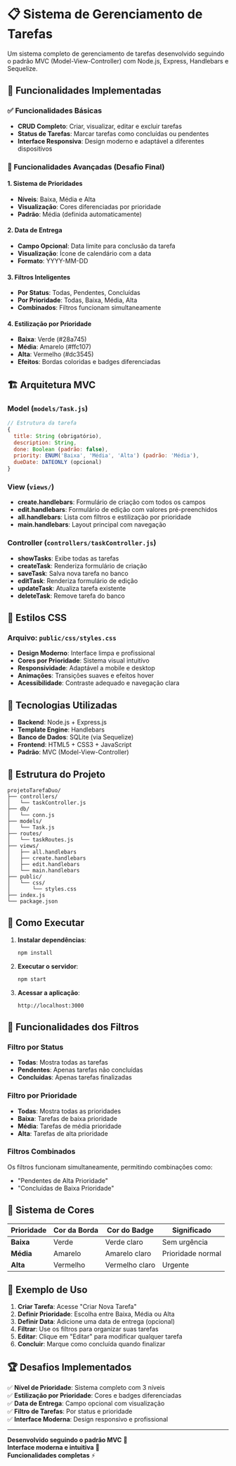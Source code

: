 # 📋 Sistema de Gerenciamento de Tarefas

Um sistema completo de gerenciamento de tarefas desenvolvido seguindo o padrão MVC (Model-View-Controller) com Node.js, Express, Handlebars e Sequelize.

## 🚀 Funcionalidades Implementadas

### ✅ Funcionalidades Básicas

- **CRUD Completo**: Criar, visualizar, editar e excluir tarefas
- **Status de Tarefas**: Marcar tarefas como concluídas ou pendentes
- **Interface Responsiva**: Design moderno e adaptável a diferentes dispositivos

### 🎯 Funcionalidades Avançadas (Desafio Final)

#### 1. **Sistema de Prioridades**

- **Níveis**: Baixa, Média e Alta
- **Visualização**: Cores diferenciadas por prioridade
- **Padrão**: Média (definida automaticamente)

#### 2. **Data de Entrega**

- **Campo Opcional**: Data limite para conclusão da tarefa
- **Visualização**: Ícone de calendário com a data
- **Formato**: YYYY-MM-DD

#### 3. **Filtros Inteligentes**

- **Por Status**: Todas, Pendentes, Concluídas
- **Por Prioridade**: Todas, Baixa, Média, Alta
- **Combinados**: Filtros funcionam simultaneamente

#### 4. **Estilização por Prioridade**

- **Baixa**: Verde (#28a745)
- **Média**: Amarelo (#ffc107)
- **Alta**: Vermelho (#dc3545)
- **Efeitos**: Bordas coloridas e badges diferenciadas

## 🏗️ Arquitetura MVC

### **Model** (`models/Task.js`)

```javascript
// Estrutura da tarefa
{
  title: String (obrigatório),
  description: String,
  done: Boolean (padrão: false),
  priority: ENUM('Baixa', 'Média', 'Alta') (padrão: 'Média'),
  dueDate: DATEONLY (opcional)
}
```

### **View** (`views/`)

- **create.handlebars**: Formulário de criação com todos os campos
- **edit.handlebars**: Formulário de edição com valores pré-preenchidos
- **all.handlebars**: Lista com filtros e estilização por prioridade
- **main.handlebars**: Layout principal com navegação

### **Controller** (`controllers/taskController.js`)

- **showTasks**: Exibe todas as tarefas
- **createTask**: Renderiza formulário de criação
- **saveTask**: Salva nova tarefa no banco
- **editTask**: Renderiza formulário de edição
- **updateTask**: Atualiza tarefa existente
- **deleteTask**: Remove tarefa do banco

## 🎨 Estilos CSS

### **Arquivo**: `public/css/styles.css`

- **Design Moderno**: Interface limpa e profissional
- **Cores por Prioridade**: Sistema visual intuitivo
- **Responsividade**: Adaptável a mobile e desktop
- **Animações**: Transições suaves e efeitos hover
- **Acessibilidade**: Contraste adequado e navegação clara

## 🔧 Tecnologias Utilizadas

- **Backend**: Node.js + Express.js
- **Template Engine**: Handlebars
- **Banco de Dados**: SQLite (via Sequelize)
- **Frontend**: HTML5 + CSS3 + JavaScript
- **Padrão**: MVC (Model-View-Controller)

## 📁 Estrutura do Projeto

```
projetoTarefaDuo/
├── controllers/
│   └── taskController.js
├── db/
│   └── conn.js
├── models/
│   └── Task.js
├── routes/
│   └── taskRoutes.js
├── views/
│   ├── all.handlebars
│   ├── create.handlebars
│   ├── edit.handlebars
│   └── main.handlebars
├── public/
│   └── css/
│       └── styles.css
├── index.js
└── package.json
```

## 🚀 Como Executar

1. **Instalar dependências**:

   ```bash
   npm install
   ```

2. **Executar o servidor**:

   ```bash
   npm start
   ```

3. **Acessar a aplicação**:
   ```
   http://localhost:3000
   ```

## 🎯 Funcionalidades dos Filtros

### **Filtro por Status**

- **Todas**: Mostra todas as tarefas
- **Pendentes**: Apenas tarefas não concluídas
- **Concluídas**: Apenas tarefas finalizadas

### **Filtro por Prioridade**

- **Todas**: Mostra todas as prioridades
- **Baixa**: Tarefas de baixa prioridade
- **Média**: Tarefas de média prioridade
- **Alta**: Tarefas de alta prioridade

### **Filtros Combinados**

Os filtros funcionam simultaneamente, permitindo combinações como:

- "Pendentes de Alta Prioridade"
- "Concluídas de Baixa Prioridade"

## 🎨 Sistema de Cores

| Prioridade | Cor da Borda | Cor do Badge   | Significado       |
| ---------- | ------------ | -------------- | ----------------- |
| **Baixa**  | Verde        | Verde claro    | Sem urgência      |
| **Média**  | Amarelo      | Amarelo claro  | Prioridade normal |
| **Alta**   | Vermelho     | Vermelho claro | Urgente           |

## 📝 Exemplo de Uso

1. **Criar Tarefa**: Acesse "Criar Nova Tarefa"
2. **Definir Prioridade**: Escolha entre Baixa, Média ou Alta
3. **Definir Data**: Adicione uma data de entrega (opcional)
4. **Filtrar**: Use os filtros para organizar suas tarefas
5. **Editar**: Clique em "Editar" para modificar qualquer tarefa
6. **Concluir**: Marque como concluída quando finalizar

## 🏆 Desafios Implementados

✅ **Nível de Prioridade**: Sistema completo com 3 níveis  
✅ **Estilização por Prioridade**: Cores e badges diferenciadas  
✅ **Data de Entrega**: Campo opcional com visualização  
✅ **Filtro de Tarefas**: Por status e prioridade  
✅ **Interface Moderna**: Design responsivo e profissional

---

**Desenvolvido seguindo o padrão MVC** 🎯  
**Interface moderna e intuitiva** 🎨  
**Funcionalidades completas** ⚡


